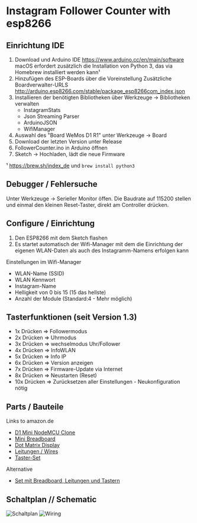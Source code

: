 # Instagram Follower Counter with esp8266

## Einrichtung IDE 

1. Download und Arduino IDE https://www.arduino.cc/en/main/software
   macOS erfordert zusätzlich die Installation von Python 3, das via Homebrew installiert werden kann¹
2. Hinzufügen des ESP-Boards über die Voreinstellung Zusätzliche Boardverwalter-URLS 
  http://arduino.esp8266.com/stable/package_esp8266com_index.json
3. Installieren der benötigten Bibliotheken über Werkzeuge -> Bibliotheken verwalten
   * InstagramStats
   * Json Streaming Parser 
   * ArduinoJSON
   * WifiManager
4. Auswahl des "Board WeMos D1 R1" unter Werkzeuge -> Board 
5. Download der letzten Version unter Release 
6. FollowerCounter.ino in Arduino öffnen
6. Sketch -> Hochladen, lädt die neue Firmware

¹ https://brew.sh/index_de und ``brew install python3``

## Debugger / Fehlersuche

Unter Werkzeuge -> Serieller Monitor öffen. Die Baudrate auf 115200 stellen und einmal den kleinen Reset-Taster, direkt am Controller drücken. 

## Configure / Einrichtung

1. Den ESP8266 mit dem Sketch flashen
2. Es startet automatisch der Wifi-Manager mit dem die Einrichtung der eigenen WLAN-Daten als auch des Instagramm-Namens erfolgen kann

Einstellungen im Wifi-Manager

* WLAN-Name (SSID)
* WLAN Kennwort 
* Instagram-Name 
* Helligkeit von 0 bis 15 (15 das hellste)
* Anzahl der Module (Standard:4 - Mehr möglich) 

## Tasterfunktionen (seit Version 1.3)

* 1x Drücken => Followermodus 
* 2x Drücken => Uhrmodus
* 3x Drücken => wechselmodus Uhr/Follower
* 4x Drücken => InfoWLAN
* 5x Drücken => Info IP
* 6x Drücken => Version anzeigen
* 7x Drücken => Firmware-Update via Internet
* 8x Drücken => Neustarten (Reset)
* 10x Drücken =>  Zurücksetzen aller Einstellungen - Neukonfiguration nötig

## Parts / Bauteile

Links to amazon.de

* [D1 Mini NodeMCU Clone](https://amzn.to/31fsvza)
* [Mini Breadboard](https://amzn.to/2OiJpYl)
* [Dot Matrix Display](https://amzn.to/2tlg5co)
* [Leitungen / Wires](https://amzn.to/2OhZrSb)
* [Taster-Set](https://amzn.to/2V1nUPH)

Alternative

* [Set mit Breadboard, Leitungen und Tastern](https://amzn.to/2P5Xitb)

## Schaltplan // Schematic

![Schaltplan](https://raw.githubusercontent.com/jegade/esp8266-insta-counter/master/Schaltung/schematic.png)
![Wiring](https://raw.githubusercontent.com/jegade/esp8266-insta-counter/master/Schaltung/wiring.png)
